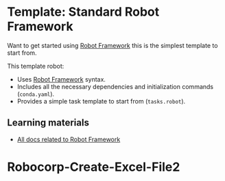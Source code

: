 # Template: Standard Robot Framework

Want to get started using [Robot Framework](https://robocorp.com/docs/languages-and-frameworks/robot-framework/basics) this is the simplest template to start from.

This template robot:

- Uses [Robot Framework](https://robocorp.com/docs/languages-and-frameworks/robot-framework/basics) syntax.
- Includes all the necessary dependencies and initialization commands (`conda.yaml`).
- Provides a simple task template to start from (`tasks.robot`).

## Learning materials

- [All docs related to Robot Framework](https://robocorp.com/docs/languages-and-frameworks/robot-framework)
# Robocorp-Create-Excel-File2
